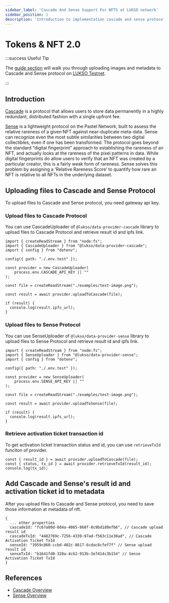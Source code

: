 ```yaml
---
sidebar_label: 'Cascade And Sense Support For NFTS at LUKSO network'
sidebar_position: 1
description: 'Introduction to implementation cascade and sense protocol of nfts at LUKSO network'
---
```


# Tokens & NFT 2.0

:::success Useful Tip

The [guide section](../../learn/smart-contract-developers/create-lsp7-token.md) will walk you through uploading images and metadata to Cascade and Sense protocol on [LUKSO Testnet](../../networks/testnet/parameters.md).

:::

## Introduction

[Cascade](https://cascade.pastel.network) is a protocol that allows users to store data permanently in a highly redundant, distributed fashion with a single upfront fee. 

[Sense](https://sense.pastel.network) is a lightweight protocol on the Pastel Network, built to assess the relative rareness of a given NFT against near-duplicate meta-data. Sense can recognize even the most subtle similarities between two digital collectibles, even if one has been transformed. The protocol goes beyond the standard “digital fingerprint” approach to establishing the rareness of an NFT, and actually looks at the rareness of the pixel patterns in data. While digital fingerprints do allow users to verify that an NFT was created by a particular creator, this is a fairly weak form of rareness. Sense solves this problem by assigning a ‘Relative Rareness Score’ to quantify how rare an NFT is relative to all NFTs in the underlying dataset.

## Uploading files to Cascade and Sense Protocol

To upload files to Cascade and Sense protocol, you need gateway api key.

### Upload files to Cascade Protocol
You can use CascadeUploader of `@lukso/data-provider-cascade` library to upload files to Cascade Protocol and retrieve result id and ipfs link.

```
import { createReadStream } from "node:fs";
import { CascadeUploader } from "@lukso/data-provider-cascade";
import { config } from "dotenv";

config({ path: "./.env.test" });

const provider = new CascadeUploader(
	process.env.CASCADE_API_KEY || ""
);

const file = createReadStream("./examples/test-image.png");

const result = await provider.uploadToCascade(file);

if (result) {
  console.log(result.ipfs_url);
}
```


### Upload files to Sense Protocol
You can use SenseUploader of `@lukso/data-provider-sense` library to upload files to Sense Protocol and retrieve result id and ipfs link.

```
import { createReadStream } from "node:fs";
import { SenseUploader } from "@lukso/data-provider-sense";
import { config } from "dotenv";

config({ path: "./.env.test" });

const provider = new SenseUploader(
	process.env.SENSE_API_KEY || ""
);

const file = createReadStream("./examples/test-image.png");

const result = await provider.uploadToSense(file);

if (result) {
  console.log(result.ipfs_url);
}
```

### Retrieve activation ticket transaction id

To get activation ticket transaction status and id, you can use `retrieveTxId` funciton of provider.

```
const { result_id } = await provider.uploadToCascade(file);
const { status, tx_id } = await provider.retrieveTxId(result_id);
console.log(tx_id);
```

## Add Cascade and Sense's result id and activation ticket id to metadata

After you upload files to Cascade and Sense protocol, you need to save those information at metadata of nft.

```
{
  ... other properties
  cascadeId: "fc67a80d-0d4a-4065-868f-8c9bd1d0efb6", // Cascade upload result id
  cascadeTxId: "4482769c-7256-4339-97ad-f563c11e38ad", // Cascade Activation Ticket TxId
  senseId: "3959c860-ccbd-402c-8617-6cdac8cfef7f" // Sense upload result id
  senseTxId: "b1641fd0-328a-4c62-913b-3e7414c3b154" // Sense Activation Ticket TxId
}
```

## References

- [Cascade Overview](https://docs.pastel.network/cascade-protocol/cascade-overview)
- [Sense Overview](https://docs.pastel.network/sense-protocol/master)
